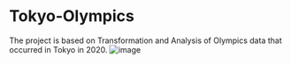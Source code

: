 # Tokyo-Olympics
The project is based on Transformation and Analysis of Olympics data that occurred in Tokyo in 2020.
![image](https://github.com/Vaibhavpatel1705/Tokyo-Olympics/assets/60462153/3b0f09bf-a8ae-445a-a979-d366fb77651a)
